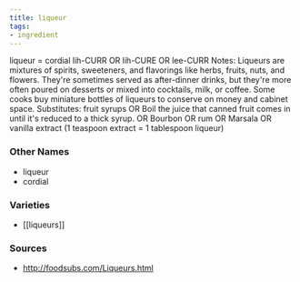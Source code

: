 ```yaml
---
title: liqueur
tags:
- ingredient
---
```

liqueur = cordial lih-CURR OR lih-CURE OR lee-CURR Notes: Liqueurs are mixtures of spirits, sweeteners, and flavorings like herbs, fruits, nuts, and flowers. They're sometimes served as after-dinner drinks, but they're more often poured on desserts or mixed into cocktails, milk, or coffee. Some cooks buy miniature bottles of liqueurs to conserve on money and cabinet space. Substitutes: fruit syrups OR Boil the juice that canned fruit comes in until it's reduced to a thick syrup. OR Bourbon OR rum OR Marsala OR vanilla extract (1 teaspoon extract = 1 tablespoon liqueur)

### Other Names

* liqueur
* cordial

### Varieties

* [[liqueurs]]

### Sources
* http://foodsubs.com/Liqueurs.html
